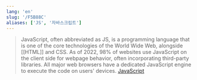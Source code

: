 ```yaml
---
lang: 'en'
slug: '/F5B88C'
aliases: ['JS', '자바스크립트']
---
```


> JavaScript, often abbreviated as JS, is a programming language that is one of the core technologies of the World Wide Web, alongside [[HTML]] and CSS. As of 2022, 98% of websites use JavaScript on the client side for webpage behavior, often incorporating third-party libraries. All major web browsers have a dedicated JavaScript engine to execute the code on users' devices. [JavaScript](https://en.wikipedia.org/wiki/JavaScript)
